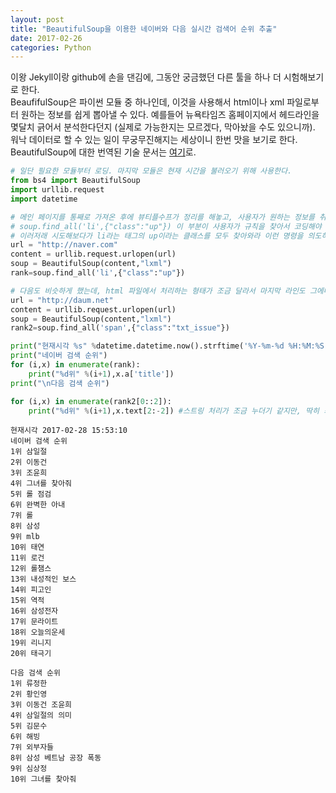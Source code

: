 ```yaml
---
layout: post
title: "BeautifulSoup을 이용한 네이버와 다음 실시간 검색어 순위 추출"
date: 2017-02-26
categories: Python
---
```

이왕 Jekyll이랑 github에 손을 댄김에, 그동안 궁금했던 다른 툴을 하나 더 시험해보기로 한다.  
BeaufifulSoup은 파이썬 모듈 중 하나인데, 이것을 사용해서 html이나 xml 파일로부터 원하는 정보를 쉽게 뽑아낼 수 있다. 예를들어 뉴욕타임즈 홈페이지에서 헤드라인을 몇달치 긁어서 분석한다던지 (실제로 가능한지는 모르겠다, 막아놨을 수도 있으니까). 워낙 데이터로 할 수 있는 일이 무궁무진해지는 세상이니 한번 맛을 보기로 한다. BeautifulSoup에 대한 번역된 기술 문서는 [여기](http://cryptosan.github.io/pythondocuments/documents/beautifulsoup4/)로.  


```python
# 일단 필요한 모듈부터 로딩. 마지막 모듈은 현재 시간을 불러오기 위해 사용한다. 
from bs4 import BeautifulSoup
import urllib.request
import datetime

# 메인 페이지를 통째로 가져온 후에 뷰티플수프가 정리를 해놓고, 사용자가 원하는 정보를 취사선택하는 과정이다. 
# soup.find_all('li',{"class":"up"}) 이 부분이 사용자가 규칙을 찾아서 코딩해야 되는 부분이다.
# 이러저래 시도해보다가 li라는 태그의 up이라는 클래스를 모두 찾아와라 이런 명령을 의도하여 (html은 잘 몰라서) 코딩했다.
url = "http://naver.com"
content = urllib.request.urlopen(url)
soup = BeautifulSoup(content,"lxml")
rank=soup.find_all('li',{"class":"up"})

# 다음도 비슷하게 했는데, html 파일에서 처리하는 형태가 조금 달라서 마지막 라인도 그에따라 변경.
url = "http://daum.net"
content = urllib.request.urlopen(url)
soup = BeautifulSoup(content,"lxml")
rank2=soup.find_all('span',{"class":"txt_issue"})

print("현재시각 %s" %datetime.datetime.now().strftime('%Y-%m-%d %H:%M:%S'))
print("네이버 검색 순위")
for (i,x) in enumerate(rank):
    print("%d위" %(i+1),x.a['title'])    
print("\n다음 검색 순위")

for (i,x) in enumerate(rank2[0::2]):
    print("%d위" %(i+1),x.text[2:-2]) #스트링 처리가 조금 누더기 같지만, 딱히 최적화할 이유도 없고.

```

    현재시각 2017-02-28 15:53:10
    네이버 검색 순위
    1위 삼일절
    2위 이동건
    3위 조윤희
    4위 그녀를 찾아줘
    5위 롤 점검
    6위 완벽한 아내
    7위 롤
    8위 삼성
    9위 mlb
    10위 태연
    11위 로건
    12위 롤챔스
    13위 내성적인 보스
    14위 피고인
    15위 역적
    16위 삼성전자
    17위 문라이트
    18위 오늘의운세
    19위 리니지
    20위 태극기
    
    다음 검색 순위
    1위 류정한
    2위 황인영
    3위 이동건 조윤희
    4위 삼일절의 의미
    5위 김문수
    6위 해빙
    7위 외부자들
    8위 삼성 베트남 공장 폭동
    9위 심상정
    10위 그녀를 찾아줘
